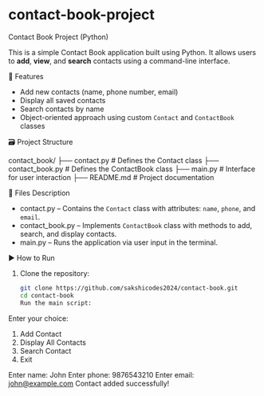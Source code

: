 # contact-book-project
Contact Book Project (Python)

This is a simple Contact Book application built using Python. It allows users to **add**, **view**, and **search** contacts using a command-line interface.

🔧 Features

- Add new contacts (name, phone number, email)
- Display all saved contacts
- Search contacts by name
- Object-oriented approach using custom `Contact` and `ContactBook` classes

 🗃️ Project Structure

contact_book/
├── contact.py # Defines the Contact class
├── contact_book.py # Defines the ContactBook class
├── main.py # Interface for user interaction
├── README.md # Project documentation

🧩 Files Description

- contact.py – Contains the `Contact` class with attributes: `name`, `phone`, and `email`.
- contact_book.py – Implements `ContactBook` class with methods to add, search, and display contacts.
- main.py – Runs the application via user input in the terminal.

 ▶️ How to Run

1. Clone the repository:
   ```bash
   git clone https://github.com/sakshicodes2024/contact-book.git
   cd contact-book
   Run the main script:


Enter your choice:
1. Add Contact
2. Display All Contacts
3. Search Contact
4. Exit

Enter name: John
Enter phone: 9876543210
Enter email: john@example.com
Contact added successfully!

